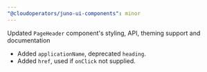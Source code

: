 ```yaml
---
"@cloudoperators/juno-ui-components": minor
---
```


Updated `PageHeader` component's styling, API, theming support and documentation
- Added `applicationName`, deprecated `heading`.
- Added `href`, used if `onClick` not supplied.
